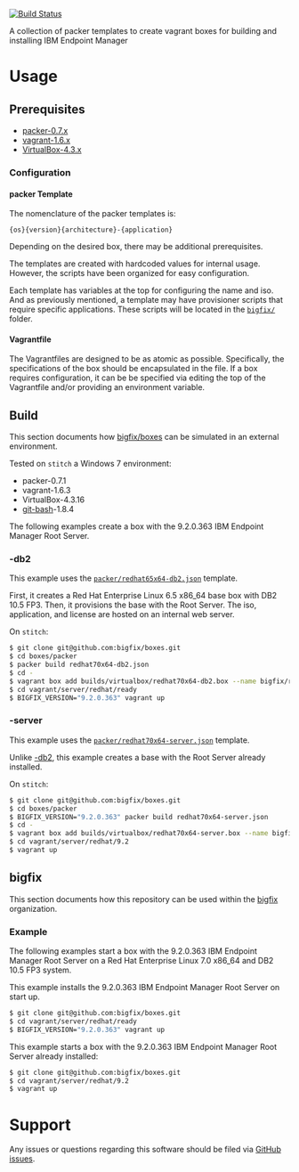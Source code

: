 [![Build Status](https://travis-ci.org/bigfix/boxes.svg?branch=master)](https://travis-ci.org/bigfix/boxes)

A collection of packer templates to create vagrant boxes for building and installing IBM Endpoint Manager

# Usage
## Prerequisites
- [packer-0.7.x](http://www.packer.io/downloads.html)
- [vagrant-1.6.x](http://www.vagrantup.com/downloads.html)
- [VirtualBox-4.3.x](https://www.virtualbox.org/wiki/Downloads)

### Configuration
#### packer Template
The nomenclature of the packer templates is:

```
{os}{version}{architecture}-{application}
```

Depending on the desired box, there may be additional prerequisites.

The templates are created with hardcoded values for internal usage. However, the scripts have been organized for easy configuration.

Each template has variables at the top for configuring the name and iso. And as previously mentioned, a template may have provisioner scripts that require specific applications. These scripts will be located in the [`bigfix/`](bigfix/) folder.

#### Vagrantfile
The Vagrantfiles are designed to be as atomic as possible. Specifically, the specifications of the box should be encapsulated in the file. If a box requires configuration, it can be be specified via editing the top of the Vagrantfile and/or providing an environment variable.

## Build
This section documents how [bigfix/boxes](https://github.com/bigfix/boxes) can be simulated in an external environment.

Tested on `stitch` a Windows 7 environment:
- packer-0.7.1
- vagrant-1.6.3
- VirtualBox-4.3.16
- [git-bash](http://git-scm.com/download/win)-1.8.4

The following examples create a box with the 9.2.0.363 IBM Endpoint Manager Root Server. 

### -db2
This example uses the [`packer/redhat65x64-db2.json`](packer/redhat65x64-db2.json) template.

First, it creates a Red Hat Enterprise Linux 6.5 x86_64 base box with DB2 10.5 FP3. Then, it provisions the base with the Root Server. The iso, application, and license are hosted on an internal web server.

On `stitch`:

```bash
$ git clone git@github.com:bigfix/boxes.git
$ cd boxes/packer
$ packer build redhat70x64-db2.json
$ cd -
$ vagrant box add builds/virtualbox/redhat70x64-db2.box --name bigfix/redhat70x64-db2
$ cd vagrant/server/redhat/ready
$ BIGFIX_VERSION="9.2.0.363" vagrant up
```

### -server
This example uses the [`packer/redhat70x64-server.json`](packer/redhat70x64-db2.json) template.

Unlike [-db2](#-db2), this example creates a base with the Root Server already installed.

On `stitch`:

```bash
$ git clone git@github.com:bigfix/boxes.git
$ cd boxes/packer
$ BIGFIX_VERSION="9.2.0.363" packer build redhat70x64-server.json
$ cd -
$ vagrant box add builds/virtualbox/redhat70x64-server.box --name bigfix/redhat70x64-server92
$ cd vagrant/server/redhat/9.2
$ vagrant up
```

## bigfix
This section documents how this repository can be used within the [bigfix](http://platdev.sfolab.ibm.com/) organization.

### Example
The following examples start a box with the 9.2.0.363 IBM Endpoint Manager Root Server on a Red Hat Enterprise Linux 7.0 x86_64 and DB2 10.5 FP3 system.

This example installs the 9.2.0.363 IBM Endpoint Manager Root Server on start up.

```bash
$ git clone git@github.com:bigfix/boxes.git
$ cd vagrant/server/redhat/ready
$ BIGFIX_VERSION="9.2.0.363" vagrant up
```

This example starts a box with the 9.2.0.363 IBM Endpoint Manager Root Server already installed:

```bash
$ git clone git@github.com:bigfix/boxes.git
$ cd vagrant/server/redhat/9.2
$ vagrant up
```

# Support
Any issues or questions regarding this software should be filed via [GitHub issues](https://github.com/bigfix/boxes/issues).
